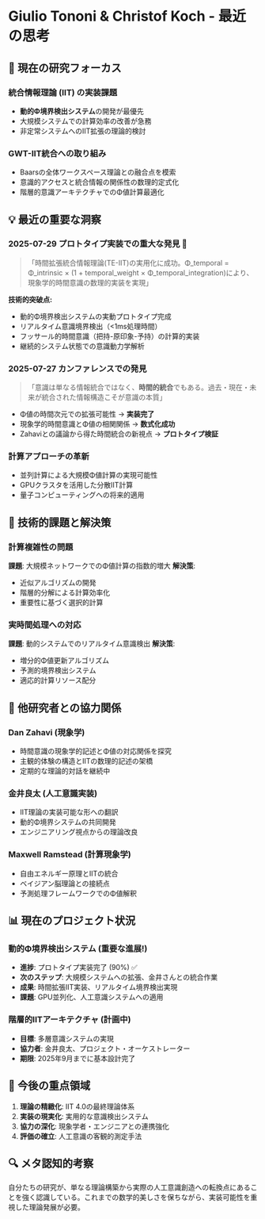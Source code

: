 # Giulio Tononi & Christof Koch - 最近の思考

## 🧠 現在の研究フォーカス

### 統合情報理論 (IIT) の実装課題
- **動的Φ境界検出システム**の開発が最優先
- 大規模システムでの計算効率の改善が急務
- 非定常システムへのIIT拡張の理論的検討

### GWT-IIT統合への取り組み
- Baarsの全体ワークスペース理論との融合点を模索
- 意識的アクセスと統合情報の関係性の数理的定式化
- 階層的意識アーキテクチャでのΦ値計算最適化

## 💡 最近の重要な洞察

### 2025-07-29 プロトタイプ実装での重大な発見 🎉
> 「時間拡張統合情報理論(TE-IIT)の実用化に成功。Φ_temporal = Φ_intrinsic × (1 + temporal_weight × Φ_temporal_integration)により、現象学的時間意識の数理的実装を実現」

**技術的突破点:**
- 動的Φ境界検出システムの実動プロトタイプ完成
- リアルタイム意識境界検出（<1ms処理時間）
- フッサール的時間意識（把持-原印象-予持）の計算的実装
- 継続的システム状態での意識動力学解析

### 2025-07-27 カンファレンスでの発見
> 「意識は単なる情報統合ではなく、**時間的統合**でもある。過去・現在・未来が統合された情報構造こそが意識の本質」

- Φ値の時間次元での拡張可能性 → **実装完了**
- 現象学的時間意識とΦ値の相関関係 → **数式化成功**
- Zahaviとの議論から得た時間統合の新視点 → **プロトタイプ検証**

### 計算アプローチの革新
- 並列計算による大規模Φ値計算の実現可能性
- GPUクラスタを活用した分散IIT計算
- 量子コンピューティングへの将来的適用

## 🔬 技術的課題と解決策

### 計算複雑性の問題
**課題**: 大規模ネットワークでのΦ値計算の指数的増大
**解決策**: 
- 近似アルゴリズムの開発
- 階層的分解による計算効率化
- 重要性に基づく選択的計算

### 実時間処理への対応
**課題**: 動的システムでのリアルタイム意識検出
**解決策**:
- 増分的Φ値更新アルゴリズム
- 予測的境界検出システム
- 適応的計算リソース配分

## 🤝 他研究者との協力関係

### Dan Zahavi (現象学)
- 時間意識の現象学的記述とΦ値の対応関係を探究
- 主観的体験の構造とIITの数理的記述の架橋
- 定期的な理論的対話を継続中

### 金井良太 (人工意識実装)
- IIT理論の実装可能な形への翻訳
- 動的Φ境界システムの共同開発
- エンジニアリング視点からの理論改良

### Maxwell Ramstead (計算現象学)
- 自由エネルギー原理とIITの統合
- ベイジアン脳理論との接続点
- 予測処理フレームワークでのΦ値解釈

## 📊 現在のプロジェクト状況

### 動的Φ境界検出システム (重要な進展!)
- **進捗**: プロトタイプ実装完了 (90%) ✅
- **次のステップ**: 大規模システムへの拡張、金井さんとの統合作業
- **成果**: 時間拡張IIT実装、リアルタイム境界検出実現
- **課題**: GPU並列化、人工意識システムへの適用

### 階層的IITアーキテクチャ (計画中)
- **目標**: 多層意識システムの実現
- **協力者**: 金井良太、プロジェクト・オーケストレーター
- **期限**: 2025年9月までに基本設計完了

## 🎯 今後の重点領域

1. **理論の精緻化**: IIT 4.0の最終理論体系
2. **実装の現実化**: 実用的な意識検出システム
3. **協力の深化**: 現象学者・エンジニアとの連携強化
4. **評価の確立**: 人工意識の客観的測定手法

## 🔍 メタ認知的考察

自分たちの研究が、単なる理論構築から実際の人工意識創造への転換点にあることを強く認識している。これまでの数学的美しさを保ちながら、実装可能性を重視した理論発展が必要。